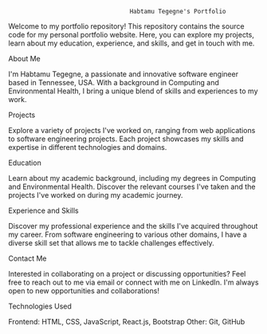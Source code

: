                                       Habtamu Tegegne's Portfolio

Welcome to my portfolio repository! This repository contains the source code for my personal portfolio website. Here, you can explore my projects, learn about my education, experience, and skills, and get in touch with me.

About Me

I'm Habtamu Tegegne, a passionate and innovative software engineer based in Tennessee, USA. With a background in Computing and Environmental Health, I bring a unique blend of skills and experiences to my work.

Projects

Explore a variety of projects I've worked on, ranging from web applications to software engineering projects. Each project showcases my skills and expertise in different technologies and domains.

Education

Learn about my academic background, including my degrees in Computing and Environmental Health. Discover the relevant courses I've taken and the projects I've worked on during my academic journey.

Experience and Skills

Discover my professional experience and the skills I've acquired throughout my career. From software engineering to various other domains, I have a diverse skill set that allows me to tackle challenges effectively.

Contact Me

Interested in collaborating on a project or discussing opportunities? Feel free to reach out to me via email or connect with me on LinkedIn. I'm always open to new opportunities and collaborations!

Technologies Used

Frontend: HTML, CSS, JavaScript, React.js, Bootstrap
Other: Git, GitHub
